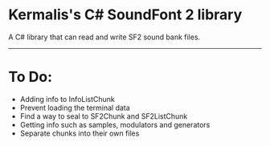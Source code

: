 # Kermalis's C# SoundFont 2 library

A C# library that can read and write SF2 sound bank files.

----
# To Do:
* Adding info to InfoListChunk
* Prevent loading the terminal data
* Find a way to seal to SF2Chunk and SF2ListChunk
* Getting info such as samples, modulators and generators
* Separate chunks into their own files